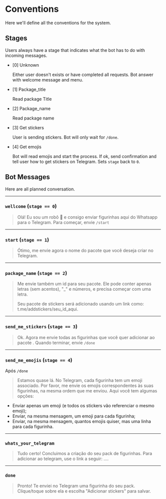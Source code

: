 # Conventions

Here we'll define all the conventions for the system.

## Stages

Users always have a stage that indicates what the bot has to do with incoming messages. 

* [0] Unknown

  Either user doesn't exists or have completed all requests. Bot answer with welcome message and menu.  

* [1] Package_title

  Read package Title

* [2] Package_name

  Read package name

* [3] Get stickers

  User is sending stickers. Bot will only wait for `/done`.
  
* [4] Get emojis

  Bot will read emojis and start the process. If ok, send confirmation and tell user how to get stickers on Telegram. Sets `stage` back to `0`.

## Bot Messages

Here are all planned conversation.

------------------

### `wellcome` (`stage == 0`)

> Olá! Eu sou um robô 🤖 e consigo enviar figurinhas aqui do Whatsapp para o Telegram.
  Para começar, envie `/start`

------------------

### `start` (`stage == 1`)


> Ótimo, me envie agora o nome do pacote que você deseja criar no Telegram.

------------------

### `package_name` (`stage == 2`)

> Me envie também um id para seu pacote. Ele pode conter apenas letras (sem acentos), "_" e números, e precisa começar com uma letra. 
>
> Seu pacote de stickers será adicionado usando um link como: t.me/addstickers/seu_id_aqui. 

------------------

### `send_me_stickers` (`stage == 3`)

> Ok. Agora me envie todas as figurinhas que você quer adicionar ao pacote *<pack>*. 
  Quando terminar, envie `/done`

------------------

### `send_me_emojis` (`stage == 4`)
Após `/done`

> Estamos quase lá. No Telegram, cada figurinha tem um emoji associado. Por favor, me envie os emojis correspondentes às suas figurinhas, na mesma ordem que me enviou.
  Aqui você tem algumas opções:
  - Enviar apenas um emoji (e todos os stickers vão referenciar o mesmo emoji);
  - Enviar, na mesma mensagem, um emoji para cada figurinha;
  - Enviar, na mesma mensagem, quantos emojis quiser, mas uma linha para cada figurinha.
  
------------------

### `whats_your_telegram` 

> Tudo certo! Concluimos a criação do seu pack de figurinhas. Para adicionar ao telegram, use o link a seguir: .... 

------------------

### `done`

> Pronto! Te enviei no Telegram uma figurinha do seu pack. Clique/toque sobre ela e escolha "Adicionar stickers" para salvar.
